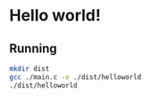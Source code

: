 # Hello world!

## Running

```bash
mkdir dist
gcc ./main.c -o ./dist/helloworld
./dist/helloworld
```
